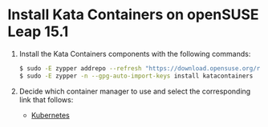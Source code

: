 # Install Kata Containers on openSUSE Leap 15.1

1. Install the Kata Containers components with the following commands:

   ```bash
   $ sudo -E zypper addrepo --refresh "https://download.opensuse.org/repositories/devel:/kubic/openSUSE_Leap_15.1/devel:kubic.repo"
   $ sudo -E zypper -n --gpg-auto-import-keys install katacontainers
   ```

2. Decide which container manager to use and select the corresponding link that follows:
   - [Kubernetes](../Developer-Guide.md#run-kata-containers-with-kubernetes)
